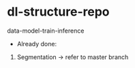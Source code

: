 # dl-structure-repo
data-model-train-inference

* Already done:
1. Segmentation -> refer to master branch
